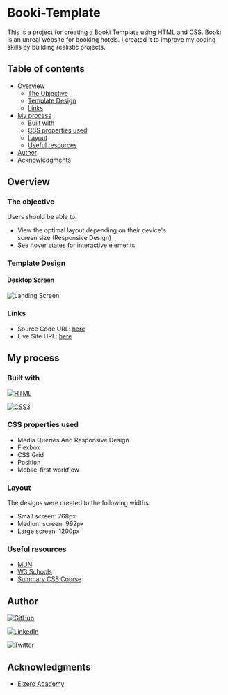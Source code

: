 
# Booki-Template

This is a project for creating a Booki Template  using HTML and CSS.
Booki is an unreal website for booking hotels.
I created it to improve my coding skills by building realistic projects.

## Table of contents

- [Overview](#overview)
  - [The Objective](#the-objective)  
  - [Template Design](#template-design)
  - [Links](#links)
- [My process](#my-process)
  - [Built with](#built-with)
  - [CSS properties used](#css-properties-used)
  - [Layout](#Layout)
  - [Useful resources](#useful-resources)
- [Author](#author)
- [Acknowledgments](#acknowledgments)

## Overview

### The objective

Users should be able to:

- View the optimal layout depending on their device's <br> screen size (Responsive Design)
- See hover states for interactive elements

### Template Design

#### Desktop Screen 
![Landing Screen](images/maquettes/Desktop.png?raw=true")


### Links
- Source Code URL: [here](https://github.com/IbrahimAlsabr/Booki-Template)
- Live Site URL: [here](https://ibrahimalsabr.github.io/Booki-Template/)

## My process

### Built with
[![HTML](https://img.shields.io/badge/HTML5-E34F26?style=for-the-badge&logo=html5&logoColor=white)](https://developer.mozilla.org/fr/) 

[![CSS3](https://img.shields.io/badge/CSS3-1572B6?style=for-the-badge&logo=css3&logoColor=white)](https://developer.mozilla.org/fr/docs/Web/CSS)


### CSS properties used
- Media Queries And Responsive Design
- Flexbox
- CSS Grid
- Position
- Mobile-first workflow


### Layout
The designs were created to the following widths:

- Small screen: 768px
- Medium screen: 992px
- Large screen: 1200px


### Useful resources
- [MDN](https://developer.mozilla.org/en-US/docs/Web/HTML/Element) 
- [W3 Schools](https://www.w3schools.com/TAGS/default.ASP) 
- [Summary CSS Course](https://elzero.org/category/courses/css-course/)


## Author
[![GitHub](https://img.shields.io/badge/GitHub-100000?style=for-the-badge&logo=github&logoColor=white)](https://github.com/IbrahimAlsabr)

[![LinkedIn](https://img.shields.io/badge/LinkedIn-0077B5?style=for-the-badge&logo=linkedin&logoColor=white)](https://www.linkedin.com/in/ibrahim-alsabr-188939231/)

[![Twitter](https://img.shields.io/badge/Twitter-1DA1F2?style=for-the-badge&logo=twitter&logoColor=white)](https://twitter.com/home?lang=fr)


## Acknowledgments
* [Elzero Academy](https://elzero.org/)